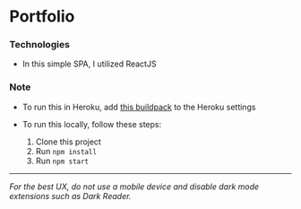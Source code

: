 # Portfolio

### Technologies

- In this simple SPA, I utilized ReactJS

### Note

- To run this in Heroku, add [this buildpack](https://github.com/mars/create-react-app-buildpack) to the Heroku settings

- To run this locally, follow these steps:

  1. Clone this project
  1. Run `npm install`
  1. Run `npm start`

---

_For the best UX, do not use a mobile device and disable dark mode extensions such as Dark Reader._
